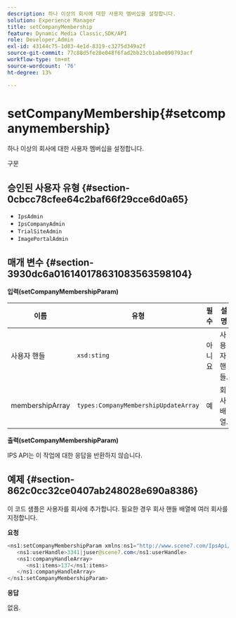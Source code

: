 ```yaml
---
description: 하나 이상의 회사에 대한 사용자 멤버십을 설정합니다.
solution: Experience Manager
title: setCompanyMembership
feature: Dynamic Media Classic,SDK/API
role: Developer,Admin
exl-id: 43144c75-1d83-4e1d-8319-c3275d349a2f
source-git-commit: 77c88d5fe20e048f6fad2bb23cb1abe090793acf
workflow-type: tm+mt
source-wordcount: '76'
ht-degree: 13%

---
```


# setCompanyMembership{#setcompanymembership}

하나 이상의 회사에 대한 사용자 멤버십을 설정합니다.

구문

## 승인된 사용자 유형 {#section-0cbcc78cfee64c2baf66f29cce6d0a65}

* `IpsAdmin`
* `IpsCompanyAdmin`
* `TrialSiteAdmin`
* `ImagePortalAdmin`

## 매개 변수 {#section-3930dc6a016140178631083563598104}

**입력(setCompanyMembershipParam)**

| 이름 | 유형 | 필수 | 설명 |
|---|---|---|---|
| 사용자 핸들 | `xsd:sting` | 아니요 | 사용자 핸들. |
| membershipArray | `types:CompanyMembershipUpdateArray` | 예 | 회사 배열. |

**출력(setCompanyMembershipParam)**

IPS API는 이 작업에 대한 응답을 반환하지 않습니다.

## 예제 {#section-862c0cc32ce0407ab248028e690a8386}

이 코드 샘플은 사용자를 회사에 추가합니다. 필요한 경우 회사 핸들 배열에 여러 회사를 지정합니다.

**요청**

```java
<ns1:setCompanyMembershipParam xmlns:ns1="http://www.scene7.com/IpsApi/xsd">
   <ns1:userHandle>3341|juser@scene7.com</ns1:userHandle>
   <ns1:companyHandleArray>
      <ns1:items>137</ns1:items>
   </ns1:companyHandleArray>
</ns1:setCompanyMembershipParam>
```

**응답**

없음.
